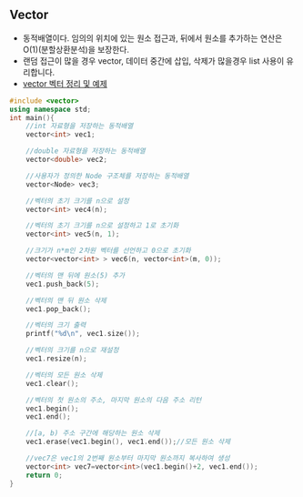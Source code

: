 ## Vector

- 동적배열이다. 임의의 위치에 있는 원소 접근과, 뒤에서 원소를 추가하는 연산은 O(1)(분할상환분석)을 보장한다.
- 랜덤 접근이 많을 경우 vector, 데이터 중간에 삽입, 삭제가 많을경우 list 사용이 유리합니다.
- [vector 벡터 정리 및 예제](https://hyeonstorage.tistory.com/324)


```c++
#include <vector>
using namespace std;
int main(){
	//int 자료형을 저장하는 동적배열
	vector<int> vec1;

	//double 자료형을 저장하는 동적배열
	vector<double> vec2;

	//사용자가 정의한 Node 구조체를 저장하는 동적배열
	vector<Node> vec3;

	//벡터의 초기 크기를 n으로 설정
	vector<int> vec4(n);

	//벡터의 초기 크기를 n으로 설정하고 1로 초기화
	vector<int> vec5(n, 1);

	//크기가 n*m인 2차원 벡터를 선언하고 0으로 초기화
	vector<vector<int> > vec6(n, vector<int>(m, 0));

	//벡터의 맨 뒤에 원소(5) 추가
	vec1.push_back(5);

	//벡터의 맨 뒤 원소 삭제
	vec1.pop_back();

	//벡터의 크기 출력
	printf("%d\n", vec1.size());

	//벡터의 크기를 n으로 재설정
	vec1.resize(n);

	//벡터의 모든 원소 삭제
	vec1.clear();

	//벡터의 첫 원소의 주소, 마지막 원소의 다음 주소 리턴
	vec1.begin();
	vec1.end();

	//[a, b) 주소 구간에 해당하는 원소 삭제
	vec1.erase(vec1.begin(), vec1.end());//모든 원소 삭제

	//vec7은 vec1의 2번째 원소부터 마지막 원소까지 복사하여 생성
	vector<int> vec7=vector<int>(vec1.begin()+2, vec1.end());
	return 0;
}
```





